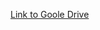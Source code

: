 [Link to Goole Drive](https://drive.google.com/drive/folders/1yTbG7VKPGBVP-cjCDECNjA_Kd8cESaBU?usp=sharing)
